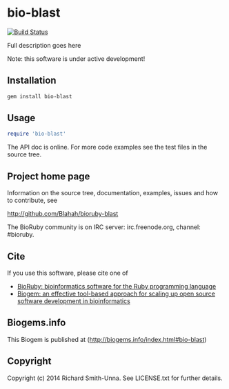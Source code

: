 # bio-blast

[![Build Status](https://secure.travis-ci.org/Blahah/bioruby-blast.png)](http://travis-ci.org/Blahah/bioruby-blast)

Full description goes here

Note: this software is under active development!

## Installation

```sh
gem install bio-blast
```

## Usage

```ruby
require 'bio-blast'
```

The API doc is online. For more code examples see the test files in
the source tree.
        
## Project home page

Information on the source tree, documentation, examples, issues and
how to contribute, see

  http://github.com/Blahah/bioruby-blast

The BioRuby community is on IRC server: irc.freenode.org, channel: #bioruby.

## Cite

If you use this software, please cite one of
  
* [BioRuby: bioinformatics software for the Ruby programming language](http://dx.doi.org/10.1093/bioinformatics/btq475)
* [Biogem: an effective tool-based approach for scaling up open source software development in bioinformatics](http://dx.doi.org/10.1093/bioinformatics/bts080)

## Biogems.info

This Biogem is published at (http://biogems.info/index.html#bio-blast)

## Copyright

Copyright (c) 2014 Richard Smith-Unna. See LICENSE.txt for further details.


